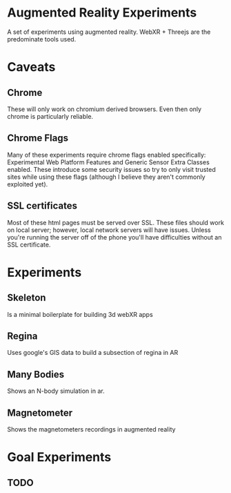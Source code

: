 # Augmented Reality Experiments
A set of experiments using augmented reality. WebXR + Threejs are the predominate tools used.

# Caveats

## Chrome
These will only work on chromium derived browsers. Even then only chrome is particularly reliable.

## Chrome Flags
Many of these experiments require chrome flags enabled specifically: Experimental Web Platform Features and Generic Sensor Extra Classes enabled. These introduce some security issues so try to only visit trusted sites while using these flags (although I believe they aren't commonly exploited yet).

## SSL certificates
Most of these html pages must be served over SSL. These files should work on local server; however, local network servers will have issues. Unless you're running the server off of the phone you'll have difficulties without an SSL certificate.

# Experiments

## Skeleton
Is a minimal boilerplate for building 3d webXR apps

## Regina
Uses google's GIS data to build a subsection of regina in AR

## Many Bodies
Shows an N-body simulation in ar.

## Magnetometer
Shows the magnetometers recordings in augmented reality 

# Goal Experiments
 
## TODO
